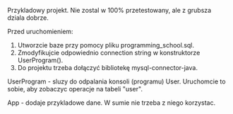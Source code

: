 Przykladowy projekt.
Nie zostal w 100% przetestowany, ale z grubsza dziala dobrze.

Przed uruchomieniem:
1. Utworzcie baze przy pomocy pliku programming_school.sql.
2. Zmodyfikujcie odpowiednio connection string w konstruktorze UserProgram().
3. Do projektu trzeba dołączyć bibliotekę mysql-connector-java.

UserProgram - sluzy do odpalania konsoli (programu) User. Uruchomcie to sobie, aby zobaczyc operacje na tabeli "user".

App - dodaje przykladowe dane. W sumie nie trzeba z niego korzystac.

